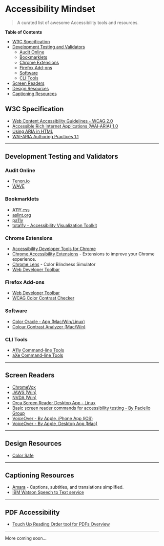 # Accessibility Mindset

> A curated list of awesome Accessibility tools and resources.

**Table of Contents**

  - [W3C Specification](#w3c-specification)
  - [Development Testing and Validators](#development-testing-and-validators)
    - [Audit Online](#audit-online)
    - [Bookmarklets](#bookmarklets)
    - [Chrome Extensions](#chrome-extensions)
    - [Firefox Add-ons](#firefox-add-ons)
    - [Software](#software)
    - [CLI Tools](#cli-tools)
  - [Screen Readers](#screen-readers)
  - [Design Resources](#design-resources)
  - [Captioning Resources](#captioning-resources)


## W3C Specification

* [Web Content Accessibility Guidelines - WCAG 2.0](https://www.w3.org/TR/WCAG20/)
* [Accessible Rich Internet Applications (WAI-ARIA) 1.0](https://www.w3.org/TR/wai-aria/)
* [Using ARIA in HTML](https://www.w3.org/TR/aria-in-html/)
* [WAI-ARIA Authoring Practices 1.1](https://www.w3.org/TR/wai-aria-practices/)

----

## Development Testing and Validators

### Audit Online

* [Tenon.io](https://tenon.io/)
* [WAVE](http://wave.webaim.org/)

### Bookmarklets

* [A11Y.css](http://ffoodd.github.io/a11y.css/)
* [aslint.org](https://www.aslint.org/)
* [pa11y](http://www.pa11y.org/)
* [tota11y - Accessibility Visualization Toolkit](http://khan.github.io/tota11y/)

### Chrome Extensions

* [Accessibility Developer Tools for Chrome](https://chrome.google.com/webstore/detail/accessibility-developer-t/fpkknkljclfencbdbgkenhalefipecmb?hl=en)
* [Chrome Accessibility Extensions](https://chrome.google.com/webstore/category/collection/accessibility) - Extensions to improve your Chrome experience.
* [Chrome Lens](http://chromelens.xyz/) - Color Blindness Simulator
* [Web Developer Toolbar](https://chrispederick.com/work/web-developer/download/chrome/)

### Firefox Add-ons

* [Web Developer Toolbar](https://chrispederick.com/work/web-developer/download/firefox/)
* [WCAG Color Contrast Checker](https://addons.mozilla.org/en-us/firefox/addon/wcag-contrast-checker/)

### Software

* [Color Oracle - App (Mac/Win/Linux)](http://colororacle.org/)
* [Colour Contrast Analyzer (Mac/Win)](https://www.paciellogroup.com/resources/contrastanalyser/)

### CLI Tools

* [A11y Command-line Tools](https://addyosmani.github.io/a11y/)
* [aXe Command-line Tools](https://github.com/dequelabs/axe-cli)

----

## Screen Readers

* [ChromeVox](http://www.chromevox.com/)
* [JAWS (Win)](http://www.freedomscientific.com/Products/Blindness/JAWS)
* [NVDA (Win)](https://www.nvaccess.org/)
* [Orca Screen Reader Desktop App - Linux](https://wiki.gnome.org/Projects/Orca)
* [Basic screen reader commands for accessibility testing - By Paciello Group](https://www.paciellogroup.com/blog/2015/01/basic-screen-reader-commands-for-accessibility-testing/)
* [VoiceOver - By Apple, iPhone App (iOS)](https://www.apple.com/accessibility/iphone/vision/)
* [VoiceOver - By Apple, Desktop App (Mac)](https://www.apple.com/accessibility/mac/vision/)

----

## Design Resources

* [Color Safe](http://colorsafe.co/)

----

## Captioning Resources

* [Amara](https://www.amara.org/en/) - Captions, subtitles, and translations simplified.
* [IBM Watson Speech to Text service](https://speech-to-text-demo.mybluemix.net/)

----

## PDF Accessibility

* [Touch Up Reading Order tool for PDFs Overview](https://helpx.adobe.com/acrobat/using/touch-reading-order-tool-pdfs.html)

----

More coming soon...

